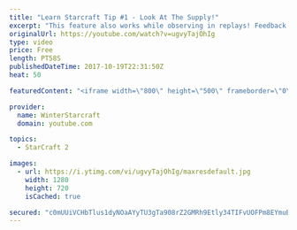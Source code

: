 ```yaml
---
title: "Learn Starcraft Tip #1 - Look At The Supply!"
excerpt: "This feature also works while observing in replays! Feedback and tip suggestions are appreciated :)"
originalUrl: https://youtube.com/watch?v=ugvyTajOhIg
type: video
price: Free
length: PT58S
publishedDateTime: 2017-10-19T22:31:50Z
heat: 50

featuredContent: "<iframe width=\"800\" height=\"500\" frameborder=\"0\" src=\"https://www.youtube.com/embed/ugvyTajOhIg\" allow=\"accelerometer; autoplay; encrypted-media; gyroscope; picture-in-picture\" allowfullscreen></iframe>"

provider:
  name: WinterStarcraft
  domain: youtube.com

topics:
  - StarCraft 2

images:
  - url: https://i.ytimg.com/vi/ugvyTajOhIg/maxresdefault.jpg
    width: 1280
    height: 720
    isCached: true

secured: "c0mUUiVCHbTlus1dyNOaAYyTU3gTa908rZ2GMRh9Etly34TIFvUOFPm8EYmuBsoJOWx/3lybYS2COrQN67f6C3DxUYeLT0ErcpUwUsKqu+oQoPrMW/Rciw0hMI6BuzKTG8jKlX6UhspHxgmMNxdNYRawjooulK4jByba0qWxZGiN8R/kk8bF9n5wwpKQPuJxEic71i/WMPwn9gXXwu9NdEle/RcFgzyiL9uIHzCacPnBBXfBpULkaOr37xQTDjxrrcfBdhi+iLk8/TuII3LVbxHgV9kfHAcEwfJzO0SPE9kLlzOSW/HOVK2XIsUfeSH275+DJijw8FSzSYPWDYXz+01VMyUEYOUO2S4x5TJejT9lDTU/UU7FEfAE8EQxTB7drwizhYCZy8mn3QCEPALLFh1Lf3QaIBHEV8rgHWHyDjQ=;DU7DmEiOO1EqxjwDcgWYCw=="
---
```


